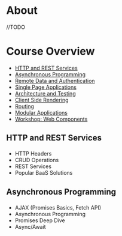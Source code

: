 # About

//TODO

# Course Overview

- <a href="#HTTP">HTTP and REST Services</a>
- <a href="#AP">Asynchronous Programming</a>
- <a href="#RDA">Remote Data and Authentication</a>
- <a href="#SPA">Single Page Applications</a>
- <a href="#ARCHT">Architecture and Testing</a>
- <a href="#CSR">Client Side Rendering</a>
- <a href="#ROUT">Routing</a>
- <a href="#MODAPP">Modular Applications</a>
- <a href="#WWCOMP">Workshop: Web Components</a>


## <p id="HTTP">HTTP and REST Services</p>
- HTTP Headers
- CRUD Operations
- REST Services
- Popular BaaS Solutions

## <p id="AP">Asynchronous Programming</p>
- AJAX (Promises Basics, Fetch API)
- Asynchronous Programming
- Promises Deep Dive
- Async/Await
